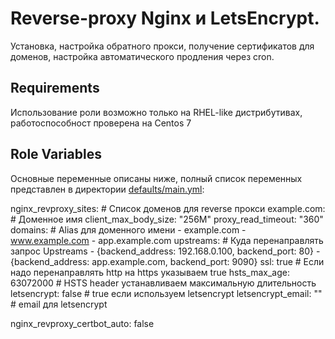 # Reverse-proxy Nginx и LetsEncrypt.

Установка, настройка обратного прокси, получение сертификатов для доменов, настройка автоматического продления через cron.

## Requirements

Использование роли возможно только на RHEL-like дистрибутивах, работоспособност проверена на Centos 7

## Role Variables

Основные переменные описаны ниже, полный список переменных представлен в директории [defaults/main.yml](defaults/main.yml):

nginx_revproxy_sites:                                         # Список доменов для reverse прокси
  example.com:                                                # Доменное имя
    client_max_body_size: "256M"
    proxy_read_timeout: "360"
    domains:                                                  # Alias для доменного имени
      - example.com
      - www.example.com
      - app.example.com
    upstreams:                                                # Куда перенаправлять запрос Upstreams
      - {backend_address: 192.168.0.100, backend_port: 80}
      - {backend_address: app.example.com, backend_port: 9090}
    ssl: true                                                 # Если надо перенаправлять http на https указываем true
    hsts_max_age: 63072000                                    # HSTS header устанавливаем максимальную длительность
    letsencrypt: false                                        # true если используем letsencrypt
    letsencrypt_email: ""                                     # email для letsencrypt

nginx_revproxy_certbot_auto: false

